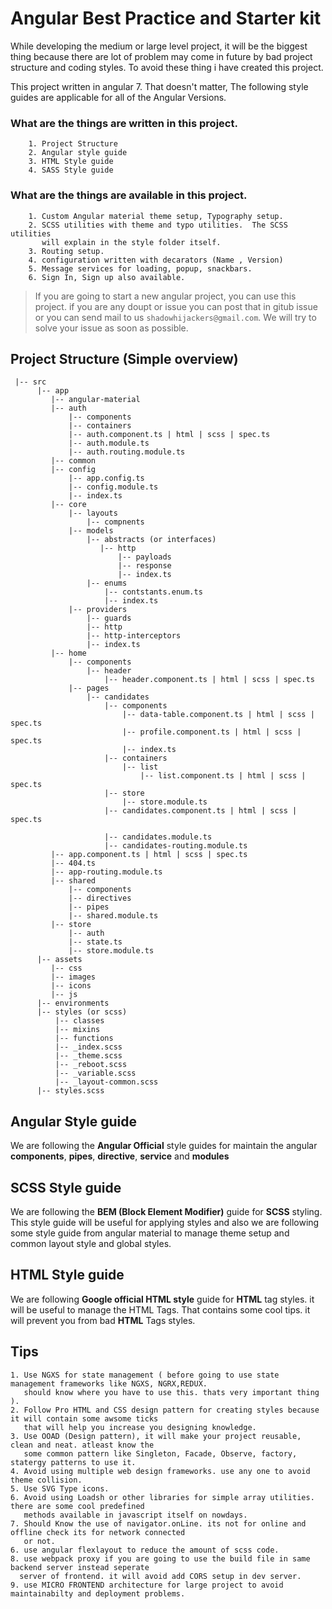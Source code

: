 # Angular Best Practice and Starter kit


   While developing the medium or large level project, it will be 
 the biggest thing because there are lot of problem may come in future
 by bad project structure and coding styles. To avoid these thing
 i have created this project. 

  
   This project written in angular 7. That doesn't matter, The following
 style guides are applicable for all of the Angular Versions. 
 
 ### What are the things are written in this project.
       
        1. Project Structure
        2. Angular style guide
        3. HTML Style guide
        4. SASS Style guide
 
  ### What are the things are available in this project.
  
        1. Custom Angular material theme setup, Typography setup.
        2. SCSS utilities with theme and typo utilities.  The SCSS utilities 
           will explain in the style folder itself.
        3. Routing setup.
        4. configuration written with decarators (Name , Version)
        5. Message services for loading, popup, snackbars.
        6. Sign In, Sign up also available.
             
 >If you are going to start a new angular project, you can use this
 project. if you are any doupt or issue you can post that in gitub issue
 or you can send mail to us `shadowhijackers@gmail.com`. We will try to 
 solve your issue as soon as possible.


## Project Structure (Simple overview)
        
     |-- src
          |-- app
             |-- angular-material
             |-- auth
                 |-- components
                 |-- containers
                 |-- auth.component.ts | html | scss | spec.ts
                 |-- auth.module.ts
                 |-- auth.routing.module.ts
             |-- common
             |-- config
                 |-- app.config.ts
                 |-- config.module.ts
                 |-- index.ts
             |-- core
                 |-- layouts
                     |-- compnents
                 |-- models
                     |-- abstracts (or interfaces)
                        |-- http
                            |-- payloads
                            |-- response
                            |-- index.ts
                     |-- enums
                         |-- contstants.enum.ts
                         |-- index.ts         
                 |-- providers
                     |-- guards
                     |-- http
                     |-- http-interceptors
                     |-- index.ts 
             |-- home
                 |-- components
                     |-- header
                         |-- header.component.ts | html | scss | spec.ts
                 |-- pages
                     |-- candidates
                         |-- components
                             |-- data-table.component.ts | html | scss | spec.ts   
                             |-- profile.component.ts | html | scss | spec.ts
                             |-- index.ts
                         |-- containers
                             |-- list
                                 |-- list.component.ts | html | scss | spec.ts  
                         |-- store
                             |-- store.module.ts 
                         |-- candidates.component.ts | html | scss | spec.ts
     
                         |-- candidates.module.ts
                         |-- candidates-routing.module.ts                  
             |-- app.component.ts | html | scss | spec.ts
             |-- 404.ts  
             |-- app-routing.module.ts 
             |-- shared
                 |-- components
                 |-- directives
                 |-- pipes
                 |-- shared.module.ts
             |-- store
                 |-- auth
                 |-- state.ts
                 |-- store.module.ts      
          |-- assets
             |-- css
             |-- images
             |-- icons 
             |-- js             
          |-- environments
          |-- styles (or scss)
              |-- classes
              |-- mixins
              |-- functions
              |-- _index.scss
              |-- _theme.scss
              |-- _reboot.scss
              |-- _variable.scss
              |-- _layout-common.scss    
          |-- styles.scss   

## Angular Style guide
   We are following the __Angular Official__ style guides for maintain the angular **components**, **pipes**, **directive**, 
  **service** and **modules** 
 
## SCSS Style guide
   We are following the __BEM (Block Element Modifier)__ guide for **SCSS** styling.
 This style guide will be useful for applying styles and also we are following
 some style guide from angular material to manage theme setup and common layout style
 and global styles.
 
## HTML Style guide 
   We are following __Google official HTML style__ guide for **HTML** tag styles. it will
 be useful to manage the HTML Tags. That contains some cool tips. it will prevent you
 from bad **HTML** Tags styles.
 
## Tips
    1. Use NGXS for state management ( before going to use state management frameworks like NGXS, NGRX,REDUX. 
       should know where you have to use this. thats very important thing ).
    2. Follow Pro HTML and CSS design pattern for creating styles because it will contain some awsome ticks
       that will help you increase you designing knowledge.
    3. Use OOAD (Design pattern), it will make your project reusable, clean and neat. atleast know the
       some common pattern like Singleton, Facade, Observe, factory, statergy patterns to use it.
    4. Avoid using multiple web design frameworks. use any one to avoid theme collision.
    5. Use SVG Type icons.
    6. Avoid using Loadsh or other libraries for simple array utilities. there are some cool predefined
       methods available in javascript itself on nowdays.
    7. Should Know the use of navigator.onLine. its not for online and offline check its for network connected
       or not.
    6. use angular flexlayout to reduce the amount of scss code. 
    8. use webpack proxy if you are going to use the build file in same backend server instead seperate
      server of frontend. it will avoid add CORS setup in dev server.           
    9. use MICRO FRONTEND architecture for large project to avoid maintainabilty and deployment problems.                  
